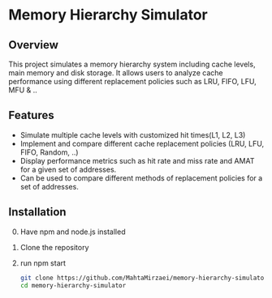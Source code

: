 # Memory Hierarchy Simulator

## Overview

This project simulates a memory hierarchy system including cache levels, main memory and disk storage. It allows users to analyze cache performance using different replacement policies such as LRU, FIFO, LFU, MFU & ..

## Features

- Simulate multiple cache levels with customized hit times(L1, L2, L3)
- Implement and compare different cache replacement policies (LRU, LFU, FIFO, Random, ..)
- Display performance metrics such as hit rate and miss rate and AMAT for a given set of addresses.
- Can be used to compare different methods of replacement policies for a set of addresses.

## Installation

0. Have npm and node.js installed

1. Clone the repository

2. run npm start

   ```bash
   git clone https://github.com/MahtaMirzaei/memory-hierarchy-simulator.git
   cd memory-hierarchy-simulator
   ```
